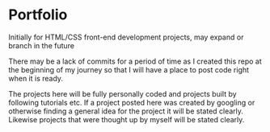 # Portfolio
 Initially for HTML/CSS front-end development projects, may expand or branch in the future

 There may be a lack of commits for a period of time as I created this repo at the beginning of my journey so that I will have a place to post code right when it is ready.

 The projects here will be fully personally coded and projects built by following tutorials etc. If a project posted here was created by googling or otherwise finding a general idea for the project it will be stated clearly. Likewise projects that were thought up by myself will be stated clearly.
